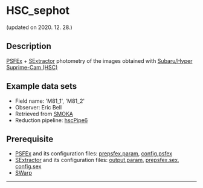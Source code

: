 # HSC_sephot
(updated on 2020. 12. 28.)


## Description
[PSFEx](https://www.astromatic.net/software/psfex) + [SExtractor](https://www.astromatic.net/software/sextractor) photometry of the images obtained with [Subaru/Hyper Suprime-Cam (HSC)](https://www.subarutelescope.org/Observing/Instruments/HSC/index.html)


## Example data sets
* Field name: 'M81_1', 'M81_2'
* Observer: Eric Bell
* Retrieved from [SMOKA](https://smoka.nao.ac.jp/)
* Reduction pipeline: [hscPipe6](https://hsc.mtk.nao.ac.jp/pipedoc/pipedoc_6_e/index.html)


## Prerequisite
* [PSFEx](https://psfex.readthedocs.io/en/latest/) and its configuration files: [prepsfex.param](https://github.com/joungh93/HSC_sephot/blob/master/prepsfex.param), [config.psfex](https://github.com/joungh93/HSC_sephot/blob/master/config.psfex)
* [SExtractor](https://www.astromatic.net/pubsvn/software/sextractor/trunk/doc/sextractor.pdf) and its configuration files: [output.param](https://github.com/joungh93/HSC_sephot/blob/master/output.param), [prepsfex.sex](https://github.com/joungh93/HSC_sephot/blob/master/prepsfex.sex), [config.sex](https://github.com/joungh93/HSC_sephot/blob/master/config.sex)
* [SWarp](https://www.astromatic.net/pubsvn/software/swarp/trunk/doc/swarp.pdf)

-----
